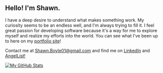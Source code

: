 ## Hello! I'm Shawn.

I have a deep desire to understand what makes something work. My curiosity seems to be an endless well, and I'm always trying to fill it. I feel great passion for developing software because it's a way for me to explore myself and realize my efforts into the world. You can see what I've been up to here on my [portfolio site](https://shawnboyle.codes/)!

Contact me at Shawn.Boyle01@gmail.com and find me on [LinkedIn](https://www.linkedin.com/in/shawnboyle7/) and [AngelList!](https://angel.co/u/shawn-boyle)

[![My GitHub Stats](https://github-readme-stats.vercel.app/api/?username=ShawnBoyle7&count_private=true&theme=nightowl&showicons=true)](https://github.com/ShawnBoyle7?tab=repositories)
